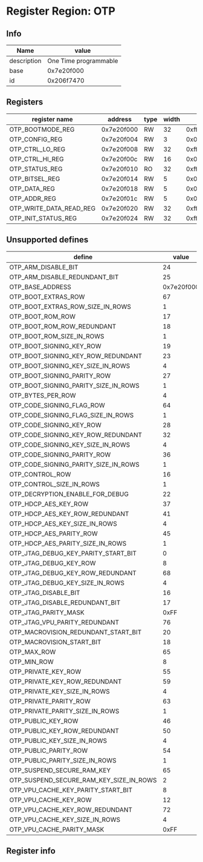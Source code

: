# Register Region: OTP


## Info
| Name | value |
| --- | --- |
| description | One Time programmable |
| base | 0x7e20f000 |
| id | 0x206f7470 |

## Registers

| register name | address | type | width | mask | reset |
| --- | --- | --- | --- | --- | --- |
| OTP_BOOTMODE_REG | 0x7e20f000 | RW | 32 | 0xffffffff |  |
| OTP_CONFIG_REG | 0x7e20f004 | RW | 3 | 0x00000007 |  |
| OTP_CTRL_LO_REG | 0x7e20f008 | RW | 32 | 0xffffffff |  |
| OTP_CTRL_HI_REG | 0x7e20f00c | RW | 16 | 0x0000ffff |  |
| OTP_STATUS_REG | 0x7e20f010 | RO | 32 | 0xffffffff |  |
| OTP_BITSEL_REG | 0x7e20f014 | RW | 5 | 0x0000001f |  |
| OTP_DATA_REG | 0x7e20f018 | RW | 5 | 0x0000001f |  |
| OTP_ADDR_REG | 0x7e20f01c | RW | 5 | 0x0000001f |  |
| OTP_WRITE_DATA_READ_REG | 0x7e20f020 | RW | 32 | 0xffffffff |  |
| OTP_INIT_STATUS_REG | 0x7e20f024 | RW | 32 | 0xffffffff |  |

## Unsupported defines

| define | value |
| --- | --- |
| OTP_ARM_DISABLE_BIT | 24 |
| OTP_ARM_DISABLE_REDUNDANT_BIT | 25 |
| OTP_BASE_ADDRESS | 0x7e20f000 |
| OTP_BOOT_EXTRAS_ROW | 67 |
| OTP_BOOT_EXTRAS_ROW_SIZE_IN_ROWS | 1 |
| OTP_BOOT_ROM_ROW | 17 |
| OTP_BOOT_ROM_ROW_REDUNDANT | 18 |
| OTP_BOOT_ROM_SIZE_IN_ROWS | 1 |
| OTP_BOOT_SIGNING_KEY_ROW | 19 |
| OTP_BOOT_SIGNING_KEY_ROW_REDUNDANT | 23 |
| OTP_BOOT_SIGNING_KEY_SIZE_IN_ROWS | 4 |
| OTP_BOOT_SIGNING_PARITY_ROW | 27 |
| OTP_BOOT_SIGNING_PARITY_SIZE_IN_ROWS | 1 |
| OTP_BYTES_PER_ROW | 4 |
| OTP_CODE_SIGNING_FLAG_ROW | 64 |
| OTP_CODE_SIGNING_FLAG_SIZE_IN_ROWS | 1 |
| OTP_CODE_SIGNING_KEY_ROW | 28 |
| OTP_CODE_SIGNING_KEY_ROW_REDUNDANT | 32 |
| OTP_CODE_SIGNING_KEY_SIZE_IN_ROWS | 4 |
| OTP_CODE_SIGNING_PARITY_ROW | 36 |
| OTP_CODE_SIGNING_PARITY_SIZE_IN_ROWS | 1 |
| OTP_CONTROL_ROW | 16 |
| OTP_CONTROL_SIZE_IN_ROWS | 1 |
| OTP_DECRYPTION_ENABLE_FOR_DEBUG | 22 |
| OTP_HDCP_AES_KEY_ROW | 37 |
| OTP_HDCP_AES_KEY_ROW_REDUNDANT | 41 |
| OTP_HDCP_AES_KEY_SIZE_IN_ROWS | 4 |
| OTP_HDCP_AES_PARITY_ROW | 45 |
| OTP_HDCP_AES_PARITY_SIZE_IN_ROWS | 1 |
| OTP_JTAG_DEBUG_KEY_PARITY_START_BIT | 0 |
| OTP_JTAG_DEBUG_KEY_ROW | 8 |
| OTP_JTAG_DEBUG_KEY_ROW_REDUNDANT | 68 |
| OTP_JTAG_DEBUG_KEY_SIZE_IN_ROWS | 4 |
| OTP_JTAG_DISABLE_BIT | 16 |
| OTP_JTAG_DISABLE_REDUNDANT_BIT | 17 |
| OTP_JTAG_PARITY_MASK | 0xFF |
| OTP_JTAG_VPU_PARITY_REDUNDANT | 76 |
| OTP_MACROVISION_REDUNDANT_START_BIT | 20 |
| OTP_MACROVISION_START_BIT | 18 |
| OTP_MAX_ROW | 65 |
| OTP_MIN_ROW | 8 |
| OTP_PRIVATE_KEY_ROW | 55 |
| OTP_PRIVATE_KEY_ROW_REDUNDANT | 59 |
| OTP_PRIVATE_KEY_SIZE_IN_ROWS | 4 |
| OTP_PRIVATE_PARITY_ROW | 63 |
| OTP_PRIVATE_PARITY_SIZE_IN_ROWS | 1 |
| OTP_PUBLIC_KEY_ROW | 46 |
| OTP_PUBLIC_KEY_ROW_REDUNDANT | 50 |
| OTP_PUBLIC_KEY_SIZE_IN_ROWS | 4 |
| OTP_PUBLIC_PARITY_ROW | 54 |
| OTP_PUBLIC_PARITY_SIZE_IN_ROWS | 1 |
| OTP_SUSPEND_SECURE_RAM_KEY | 65 |
| OTP_SUSPEND_SECURE_RAM_KEY_SIZE_IN_ROWS | 2 |
| OTP_VPU_CACHE_KEY_PARITY_START_BIT | 8 |
| OTP_VPU_CACHE_KEY_ROW | 12 |
| OTP_VPU_CACHE_KEY_ROW_REDUNDANT | 72 |
| OTP_VPU_CACHE_KEY_SIZE_IN_ROWS | 4 |
| OTP_VPU_CACHE_PARITY_MASK | 0xFF |

## Register info

